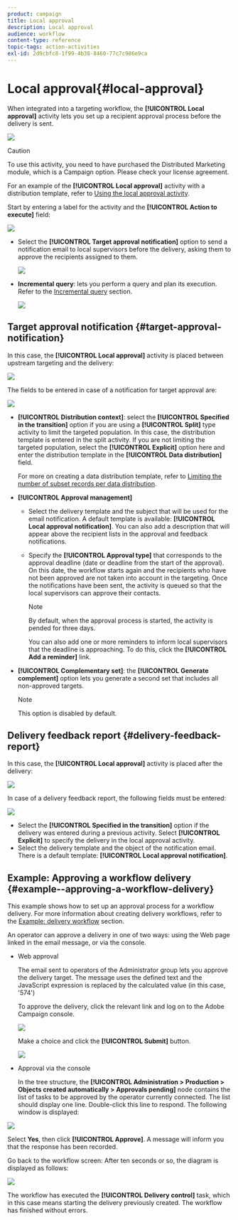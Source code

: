 ```yaml
---
product: campaign
title: Local approval
description: Local approval
audience: workflow
content-type: reference
topic-tags: action-activities
exl-id: 2d9cbfc8-1f99-4b38-8460-77c7c986e9ca
---
```

# Local approval{#local-approval}

When integrated into a targeting workflow, the **[!UICONTROL Local approval]** activity lets you set up a recipient approval process before the delivery is sent. 

![](assets/local_validation_0.png)

>[!CAUTION]
>
>To use this activity, you need to have purchased the Distributed Marketing module, which is a Campaign option. Please check your license agreement.

For an example of the **[!UICONTROL Local approval]** activity with a distribution template, refer to [Using the local approval activity](using-the-local-approval-activity.md).

Start by entering a label for the activity and the **[!UICONTROL Action to execute]** field:

![](assets/local_validation_1.png)

* Select the **[!UICONTROL Target approval notification]** option to send a notification email to local supervisors before the delivery, asking them to approve the recipients assigned to them.

  ![](assets/local_validation_intro_2.png)

* **Incremental query**: lets you perform a query and plan its execution. Refer to the [Incremental query](incremental-query.md) section. 

  ![](assets/local_validation_intro_3.png)

## Target approval notification {#target-approval-notification}

In this case, the **[!UICONTROL Local approval]** activity is placed between upstream targeting and the delivery: 

![](assets/local_validation_2.png)

The fields to be entered in case of a notification for target approval are:

![](assets/local_validation_3.png)

* **[!UICONTROL Distribution context]**: select the **[!UICONTROL Specified in the transition]** option if you are using a **[!UICONTROL Split]** type activity to limit the targeted population. In this case, the distribution template is entered in the split activity. If you are not limiting the targeted population, select the **[!UICONTROL Explicit]** option here and enter the distribution template in the **[!UICONTROL Data distribution]** field.

  For more on creating a data distribution template, refer to [Limiting the number of subset records per data distribution](split.md#limiting-the-number-of-subset-records-per-data-distribution).

* **[!UICONTROL Approval management]**

    * Select the delivery template and the subject that will be used for the email notification. A default template is available: **[!UICONTROL Local approval notification]**. You can also add a description that will appear above the recipient lists in the approval and feedback notifications.
    * Specify the **[!UICONTROL Approval type]** that corresponds to the approval deadline (date or deadline from the start of the approval). On this date, the workflow starts again and the recipients who have not been approved are not taken into account in the targeting. Once the notifications have been sent, the activity is queued so that the local supervisors can approve their contacts.

      >[!NOTE]
      >
      >By default, when the approval process is started, the activity is pended for three days.

      You can also add one or more reminders to inform local supervisors that the deadline is approaching. To do this, click the **[!UICONTROL Add a reminder]** link.

* **[!UICONTROL Complementary set]**: the **[!UICONTROL Generate complement]** option lets you generate a second set that includes all non-approved targets.

  >[!NOTE]
  >
  >This option is disabled by default.

## Delivery feedback report {#delivery-feedback-report}

In this case, the **[!UICONTROL Local approval]** activity is placed after the delivery: 

![](assets/local_validation_4.png)

In case of a delivery feedback report, the following fields must be entered:

![](assets/local_validation_workflow_4.png)

* Select the **[!UICONTROL Specified in the transition]** option if the delivery was entered during a previous activity. Select **[!UICONTROL Explicit]** to specify the delivery in the local approval activity.
* Select the delivery template and the object of the notification email. There is a default template: **[!UICONTROL Local approval notification]**.

## Example: Approving a workflow delivery {#example--approving-a-workflow-delivery}

This example shows how to set up an approval process for a workflow delivery. For more information about creating delivery workflows, refer to the [Example: delivery workflow](delivery.md#example--delivery-workflow) section.

An operator can approve a delivery in one of two ways: using the Web page linked in the email message, or via the console.

* Web approval

  The email sent to operators of the Administrator group lets you approve the delivery target. The message uses the defined text and the JavaScript expression is replaced by the calculated value (in this case, '574')

  To approve the delivery, click the relevant link and log on to the Adobe Campaign console.

  ![](assets/new-workflow-valid-webaccess.png)

  Make a choice and click the **[!UICONTROL Submit]** button.

  ![](assets/new-workflow-valid-webaccess-confirm.png)

* Approval via the console

  In the tree structure, the **[!UICONTROL Administration > Production > Objects created automatically > Approvals pending]** node contains the list of tasks to be approved by the operator currently connected. The list should display one line. Double-click this line to respond. The following window is displayed:

![](assets/new-workflow-7.png)

Select **Yes**, then click **[!UICONTROL Approve]**. A message will inform you that the response has been recorded.

Go back to the workflow screen: After ten seconds or so, the diagram is displayed as follows:

![](assets/new-workflow-8.png)

The workflow has executed the **[!UICONTROL Delivery control]** task, which in this case means starting the delivery previously created. The workflow has finished without errors.
